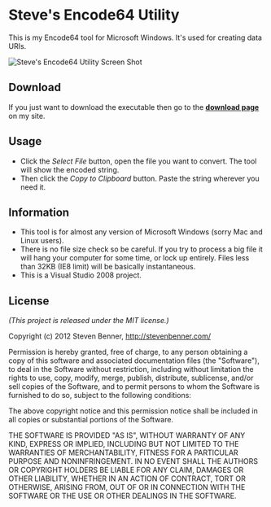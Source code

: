 # Steve's Encode64 Utility

This is my Encode64 tool for Microsoft Windows. It's used for creating data URIs.

![Steve's Encode64 Utility Screen Shot](http://stevenbenner.com/wp-content/uploads/encode64_screenshot.png)

## Download

If you just want to download the executable then go to the **[download page](http://stevenbenner.com/code/steves-encode64-utility/)** on my site.

## Usage

* Click the *Select File* button, open the file you want to convert. The tool will show the encoded string.
* Then click the *Copy to Clipboard* button. Paste the string wherever you need it.

## Information

* This tool is for almost any version of Microsoft Windows (sorry Mac and Linux users).
* There is no file size check so be careful. If you try to process a big file it will hang your computer for some time, or lock up entirely. Files less than 32KB (IE8 limit) will be basically instantaneous.
* This is a Visual Studio 2008 project.

## License

*(This project is released under the MIT license.)*

Copyright (c) 2012 Steven Benner, http://stevenbenner.com/

Permission is hereby granted, free of charge, to any person obtaining a copy of this software and associated documentation files (the "Software"), to deal in the Software without restriction, including without limitation the rights to use, copy, modify, merge, publish, distribute, sublicense, and/or sell copies of the Software, and to permit persons to whom the Software is furnished to do so, subject to the following conditions:

The above copyright notice and this permission notice shall be included in all copies or substantial portions of the Software.

THE SOFTWARE IS PROVIDED "AS IS", WITHOUT WARRANTY OF ANY KIND, EXPRESS OR IMPLIED, INCLUDING BUT NOT LIMITED TO THE WARRANTIES OF MERCHANTABILITY, FITNESS FOR A PARTICULAR PURPOSE AND NONINFRINGEMENT. IN NO EVENT SHALL THE AUTHORS OR COPYRIGHT HOLDERS BE LIABLE FOR ANY CLAIM, DAMAGES OR OTHER LIABILITY, WHETHER IN AN ACTION OF CONTRACT, TORT OR OTHERWISE, ARISING FROM, OUT OF OR IN CONNECTION WITH THE SOFTWARE OR THE USE OR OTHER DEALINGS IN THE SOFTWARE.
